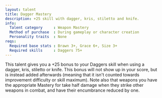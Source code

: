 ```yaml
---
layout: talent
title: Dagger Mastery
description: +25 skill with dagger, kris, stiletto and knife.
info:
  Talent category     : Weapon Mastery
  Method of purchase  : During gameplay or character creation
  Personality traits  : None
reqs:
  Required base stats : Brawn 3+, Grace 6+, Size 3+
  Required skills     : Daggers 75+
---
```


This talent gives you a +25 bonus to your Daggers skill when using a dagger,
kris, stiletto or knife.  This bonus will not show up in your score, but is
instead added afterwards (meaning that it isn't counted towards improvement
difficulty or skill maximum).  Note also that weapons you have the appropriate
Mastery for take half damage when they strike other weapons in combat, and have
their encumbrance reduced by one.
